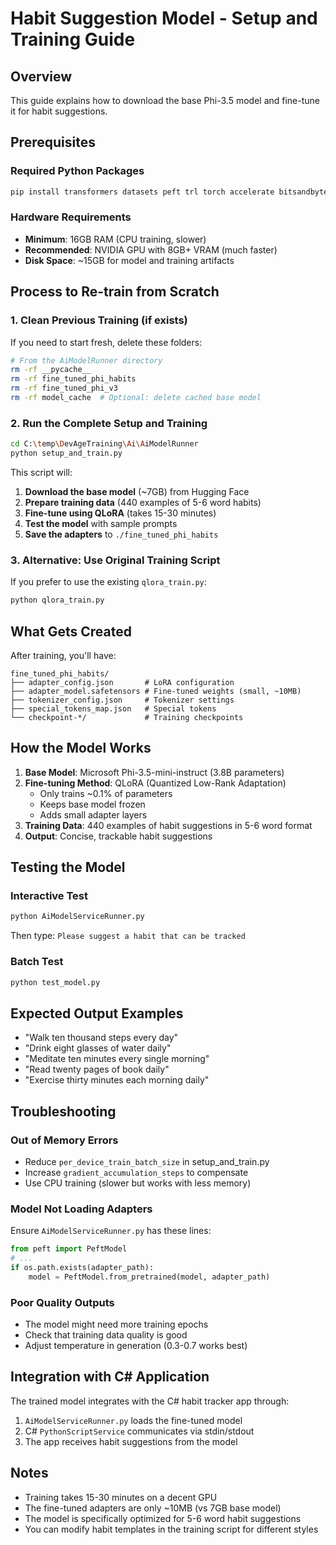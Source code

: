 # Habit Suggestion Model - Setup and Training Guide

## Overview
This guide explains how to download the base Phi-3.5 model and fine-tune it for habit suggestions.

## Prerequisites

### Required Python Packages
```bash
pip install transformers datasets peft trl torch accelerate bitsandbytes
```

### Hardware Requirements
- **Minimum**: 16GB RAM (CPU training, slower)
- **Recommended**: NVIDIA GPU with 8GB+ VRAM (much faster)
- **Disk Space**: ~15GB for model and training artifacts

## Process to Re-train from Scratch

### 1. Clean Previous Training (if exists)
If you need to start fresh, delete these folders:
```bash
# From the AiModelRunner directory
rm -rf __pycache__
rm -rf fine_tuned_phi_habits
rm -rf fine_tuned_phi_v3
rm -rf model_cache  # Optional: delete cached base model
```

### 2. Run the Complete Setup and Training
```bash
cd C:\temp\DevAgeTraining\Ai\AiModelRunner
python setup_and_train.py
```

This script will:
1. **Download the base model** (~7GB) from Hugging Face
2. **Prepare training data** (440 examples of 5-6 word habits)
3. **Fine-tune using QLoRA** (takes 15-30 minutes)
4. **Test the model** with sample prompts
5. **Save the adapters** to `./fine_tuned_phi_habits`

### 3. Alternative: Use Original Training Script
If you prefer to use the existing `qlora_train.py`:
```bash
python qlora_train.py
```

## What Gets Created

After training, you'll have:
```
fine_tuned_phi_habits/
├── adapter_config.json       # LoRA configuration
├── adapter_model.safetensors # Fine-tuned weights (small, ~10MB)
├── tokenizer_config.json     # Tokenizer settings
├── special_tokens_map.json   # Special tokens
└── checkpoint-*/             # Training checkpoints
```

## How the Model Works

1. **Base Model**: Microsoft Phi-3.5-mini-instruct (3.8B parameters)
2. **Fine-tuning Method**: QLoRA (Quantized Low-Rank Adaptation)
   - Only trains ~0.1% of parameters
   - Keeps base model frozen
   - Adds small adapter layers
3. **Training Data**: 440 examples of habit suggestions in 5-6 word format
4. **Output**: Concise, trackable habit suggestions

## Testing the Model

### Interactive Test
```bash
python AiModelServiceRunner.py
```
Then type: `Please suggest a habit that can be tracked`

### Batch Test
```bash
python test_model.py
```

## Expected Output Examples
- "Walk ten thousand steps every day"
- "Drink eight glasses of water daily"  
- "Meditate ten minutes every single morning"
- "Read twenty pages of book daily"
- "Exercise thirty minutes each morning daily"

## Troubleshooting

### Out of Memory Errors
- Reduce `per_device_train_batch_size` in setup_and_train.py
- Increase `gradient_accumulation_steps` to compensate
- Use CPU training (slower but works with less memory)

### Model Not Loading Adapters
Ensure `AiModelServiceRunner.py` has these lines:
```python
from peft import PeftModel
# ... 
if os.path.exists(adapter_path):
    model = PeftModel.from_pretrained(model, adapter_path)
```

### Poor Quality Outputs
- The model might need more training epochs
- Check that training data quality is good
- Adjust temperature in generation (0.3-0.7 works best)

## Integration with C# Application

The trained model integrates with the C# habit tracker app through:
1. `AiModelServiceRunner.py` loads the fine-tuned model
2. C# `PythonScriptService` communicates via stdin/stdout
3. The app receives habit suggestions from the model

## Notes

- Training takes 15-30 minutes on a decent GPU
- The fine-tuned adapters are only ~10MB (vs 7GB base model)
- The model is specifically optimized for 5-6 word habit suggestions
- You can modify habit templates in the training script for different styles